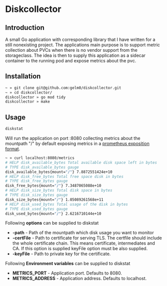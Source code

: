 # Diskcollector
## Introduction
A small Go application with corresponding library that I have written for a still nonexisting project. The applications main purpose is to support metric collection about PVCs when there is no vendor support from the storageclass. The idea is then to supply this application as a sidecar container to the running pod and expose metrics about the pvc.

## Installation
```sh
~ » git clone git@github.com:gelm0/diskcollector.git
~ » cd diskcollector/
diskcollector » go mod tidy
diskcollector » make
```

## Usage
```sh
diskstat
```
Will run the application on port :8080 collecting metrics about the mountpath "/" by default exposing metrics in a [prometheus exposition format](https://prometheus.io/docs/instrumenting/exposition_formats/#text-based-format).
```sh
~ » curl localhost:8080/metrics
# HELP disk_available_bytes Total available disk space left in bytes
# TYPE disk_available_bytes gauge
disk_available_bytes{mount="/"} 7.8872551424e+10
# HELP disk_free_bytes Total free space disk in bytes
# TYPE disk_free_bytes gauge
disk_free_bytes{mount="/"} 7.3487065088e+10
# HELP disk_size_bytes Total disk space in bytes
# TYPE disk_size_bytes gauge
disk_size_bytes{mount="/"} 1.05089261568e+11
# HELP disk_used_bytes Total usage of the disk in bytes
# TYPE disk_used_bytes gauge
disk_used_bytes{mount="/"} 2.6216710144e+10

```

Following **options** can be supplied to diskstat
- **-path** - Path of the mountpath which disk usage you want to monitor
- **-certFile** - Path to certificate for serving TLS. The certfile should include the whole certificate chain. This means certificate, intermediates and CA. If this option is supplied keyFile option must be also supplied.
- **-keyFile** - Path to private key for the certificate.


Following **Environment variables** can be supplied to diskstat
- **METRICS_PORT** - Application port. Defaults to 8080.
- **METRICS_ADDRESS** - Application address. Defaults to localhost.
